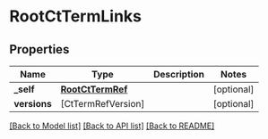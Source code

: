 # RootCtTermLinks

## Properties
Name | Type | Description | Notes
------------ | ------------- | ------------- | -------------
**_self** | [**RootCtTermRef**](RootCtTermRef.md) |  | [optional] 
**versions** | [CtTermRefVersion] |  | [optional] 

[[Back to Model list]](../README.md#documentation-for-models) [[Back to API list]](../README.md#documentation-for-api-endpoints) [[Back to README]](../README.md)


